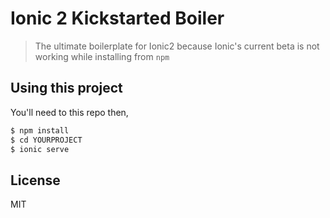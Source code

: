 Ionic 2 Kickstarted Boiler
=====================

> The ultimate boilerplate for Ionic2 because Ionic's current beta is not working while installing from `npm`

## Using this project

You'll need to this repo then,

```bash
$ npm install
$ cd YOURPROJECT
$ ionic serve
```

## License

MIT
